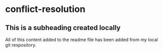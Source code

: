 # conflict-resolution

## This is a subheading created locally

All of this content added to the readme file has been added from my local git respository.
